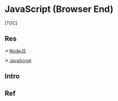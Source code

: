 # JavaScript (Browser End)

[TOC]



## Res
↗ [NodeJS](../../../../🔑%20CS_Core/👩‍💻%20Languages%20Programming/🐛%20Programming%20Tools%20Chain/🚠%20Runtimes%20&%20SDKs/JavaScript%20Runtimes/NodeJS/NodeJS.md)

↗ [JavaScript](../../../../🔑%20CS_Core/👩‍💻%20Languages%20Programming/Compiled%20Languages/JavaScript/JavaScript.md)



## Intro


## Ref